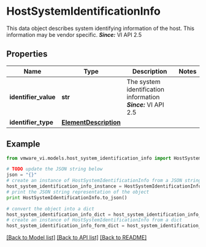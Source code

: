 # HostSystemIdentificationInfo

This data object describes system identifying information of the host.  This information may be vendor specific.  ***Since:*** VI API 2.5 

## Properties
Name | Type | Description | Notes
------------ | ------------- | ------------- | -------------
**identifier_value** | **str** | The system identification information  ***Since:*** VI API 2.5  | 
**identifier_type** | [**ElementDescription**](ElementDescription.md) |  | 

## Example

```python
from vmware_vi.models.host_system_identification_info import HostSystemIdentificationInfo

# TODO update the JSON string below
json = "{}"
# create an instance of HostSystemIdentificationInfo from a JSON string
host_system_identification_info_instance = HostSystemIdentificationInfo.from_json(json)
# print the JSON string representation of the object
print HostSystemIdentificationInfo.to_json()

# convert the object into a dict
host_system_identification_info_dict = host_system_identification_info_instance.to_dict()
# create an instance of HostSystemIdentificationInfo from a dict
host_system_identification_info_form_dict = host_system_identification_info.from_dict(host_system_identification_info_dict)
```
[[Back to Model list]](../README.md#documentation-for-models) [[Back to API list]](../README.md#documentation-for-api-endpoints) [[Back to README]](../README.md)


